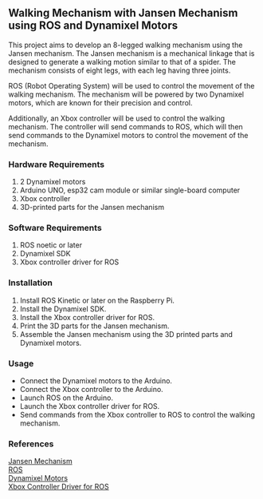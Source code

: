 ## Walking Mechanism with Jansen Mechanism using ROS and Dynamixel Motors
This project aims to develop an 8-legged walking mechanism using the Jansen mechanism. The Jansen mechanism is a mechanical linkage that is designed to generate a walking motion similar to that of a spider. The mechanism consists of eight legs, with each leg having three joints.

ROS (Robot Operating System) will be used to control the movement of the walking mechanism. The mechanism will be powered by two Dynamixel motors, which are known for their precision and control.

Additionally, an Xbox controller will be used to control the walking mechanism. The controller will send commands to ROS, which will then send commands to the Dynamixel motors to control the movement of the mechanism.

### Hardware Requirements
1. 2 Dynamixel motors
2. Arduino UNO, esp32 cam module or similar single-board computer
3. Xbox controller
4. 3D-printed parts for the Jansen mechanism

### Software Requirements
1. ROS noetic or later
2. Dynamixel SDK
3. Xbox controller driver for ROS

### Installation
1. Install ROS Kinetic or later on the Raspberry Pi.
2. Install the Dynamixel SDK.
3. Install the Xbox controller driver for ROS.
4. Print the 3D parts for the Jansen mechanism.
5. Assemble the Jansen mechanism using the 3D printed parts and Dynamixel motors.

### Usage
* Connect the Dynamixel motors to the Arduino.
* Connect the Xbox controller to the Arduino.
* Launch ROS on the Arduino.
* Launch the Xbox controller driver for ROS.
* Send commands from the Xbox controller to ROS to control the walking mechanism.

### References
[Jansen Mechanism](https://en.wikipedia.org/wiki/Jansen%27s_linkage) </br>
[ROS](https://www.ros.org/) </br>
[Dynamixel Motors](https://emanual.robotis.com/docs/en/dxl/overview/) </br>
[Xbox Controller Driver for ROS](http://wiki.ros.org/joy)

